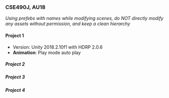 ### CSE490J, AU18
*Using prefebs with names while modifying scenes, do NOT directly modify any assets without permission, 
and keep a clean hierarchy*

#### Project 1
  * Version: Unity 2018.2.10f1 with HDRP 2.0.6
  * **Animation**:  Play mode auto play
    
##### Project 2

##### Project 3

##### Project 4
